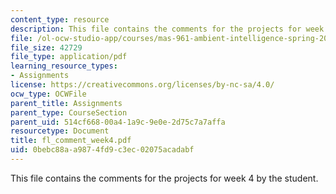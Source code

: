 ```yaml
---
content_type: resource
description: This file contains the comments for the projects for week 4 by the student.
file: /ol-ocw-studio-app/courses/mas-961-ambient-intelligence-spring-2005/0bebc88aa9874fd9c3ec02075acadabf_fl_comment_week4.pdf
file_size: 42729
file_type: application/pdf
learning_resource_types:
- Assignments
license: https://creativecommons.org/licenses/by-nc-sa/4.0/
ocw_type: OCWFile
parent_title: Assignments
parent_type: CourseSection
parent_uid: 514cf668-00a4-1a9c-9e0e-2d75c7a7affa
resourcetype: Document
title: fl_comment_week4.pdf
uid: 0bebc88a-a987-4fd9-c3ec-02075acadabf
---
```

This file contains the comments for the projects for week 4 by the student.